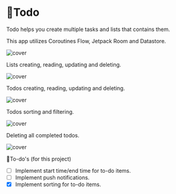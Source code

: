 # 📝Todo

Todo helps you create multiple tasks and lists that contains them.

This app utilizes Coroutines Flow, Jetpack Room and Datastore.


<img src="preview/main_page.png" alt="cover"/>


Lists creating, reading, updating and deleting.


<img src="preview/list_crud.gif" alt="cover"/>


Todos creating, reading, updating and deleting.


<img src="preview/todo_crud.gif" alt="cover"/>


Todos sorting and filtering.


<img src="preview/todo_sort_filter.gif" alt="cover"/>


Deleting all completed todos.


<img src="preview/todo_delete_completed.gif" alt="cover"/>


📝To-do's (for this project)


- [ ] Implement start time/end time for to-do items.
- [ ] Implement push notifications.
- [X] Implement sorting for to-do items.
